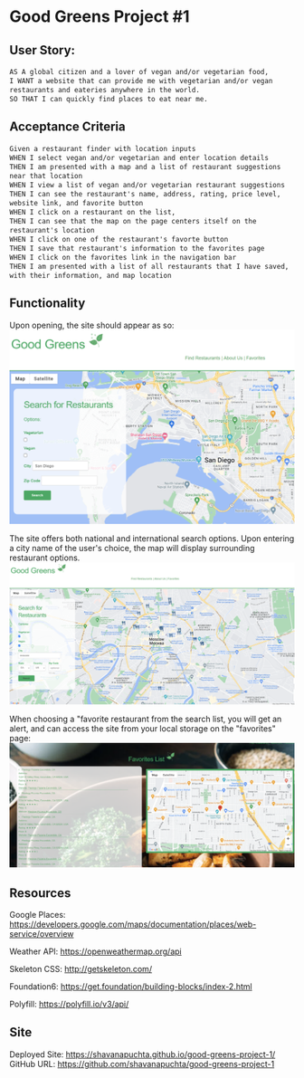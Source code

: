 # Good Greens Project #1

## User Story:

```
AS A global citizen and a lover of vegan and/or vegetarian food,
I WANT a website that can provide me with vegetarian and/or vegan restaurants and eateries anywhere in the world.
SO THAT I can quickly find places to eat near me.
```

## Acceptance Criteria

```
Given a restaurant finder with location inputs
WHEN I select vegan and/or vegetarian and enter location details
THEN I am presented with a map and a list of restaurant suggestions near that location
WHEN I view a list of vegan and/or vegetarian restaurant suggestions
THEN I can see the restaurant's name, address, rating, price level, website link, and favorite button
WHEN I click on a restaurant on the list,
THEN I can see that the map on the page centers itself on the restaurant's location
WHEN I click on one of the restaurant's favorte button
THEN I save that restaurant's information to the favorites page
WHEN I click on the favorites link in the navigation bar
THEN I am presented with a list of all restaurants that I have saved, with their information, and map location
```
## Functionality 
Upon opening, the site should appear as so:
![HomePage](./docs/images/good-greens-port.png)

The site offers both national and international search options. Upon entering a city name of the user's choice, the map will display surrounding restaurant options.
![CitySearch](./docs/images/city-search-ref.png)

When choosing a "favorite restaurant from the search list, you will get an alert, and can access the site from your local storage on the "favorites" page:
![Favorites](./docs/images/favorites.png)

## Resources
Google Places: https://developers.google.com/maps/documentation/places/web-service/overview

Weather API: https://openweathermap.org/api

Skeleton CSS: http://getskeleton.com/

Foundation6: https://get.foundation/building-blocks/index-2.html

Polyfill: https://polyfill.io/v3/api/

## Site

Deployed Site: https://shavanapuchta.github.io/good-greens-project-1/
GitHub URL: https://github.com/shavanapuchta/good-greens-project-1


